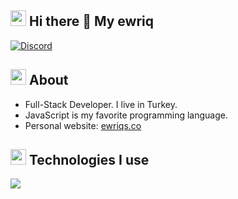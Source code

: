 
<h2 width="100%"><img width="25" src="https://emojipedia-us.s3.dualstack.us-west-1.amazonaws.com/thumbs/120/apple/325/gear_2699-fe0f.png" /> Hi there 👋 My ewriq </h2>

[![Discord](https://lanyard.cnrad.dev/api/1085964318853566524)](https://discord.com/users/1085964318853566524)


<h2><img width="25" src="https://emojipedia-us.s3.dualstack.us-west-1.amazonaws.com/thumbs/120/apple/325/magnifying-glass-tilted-right_1f50e.png" /> About</h2>

- Full-Stack Developer. I live in Turkey.
- JavaScript is my favorite programming language.
- Personal website: [ewriqs.co](https://ewriqs.repl.co)


<h2 width="100%"><img width="25" src="https://emojipedia-us.s3.dualstack.us-west-1.amazonaws.com/thumbs/120/apple/325/gear_2699-fe0f.png" /> Technologies I use</h2>
<img src="https://skillicons.dev/icons?i=alpinejs,bootstrap,replit,css,sass,html,js,ts,php,react,vue,svelte,next,nuxt,mongodb,discord,cloudflare,codepen,electron,express,fastapi,tailwindcss,git,github,heroku,nodejs,webpack,markdown,netlify,pug" />
